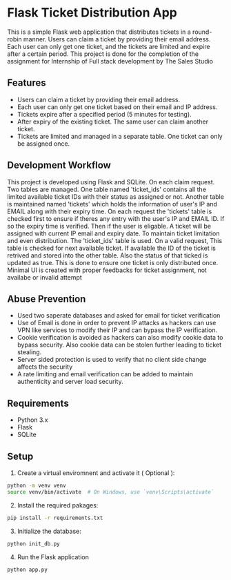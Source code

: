 # Flask Ticket Distribution App

This is a simple Flask web application that distributes tickets in a round-robin manner. Users can claim a ticket by providing their email address. Each user can only get one ticket, and the tickets are limited and expire after a certain period. This project is done for the completion of the assignment for Internship of Full stack development by The Sales Studio

## Features

- Users can claim a ticket by providing their email address.
- Each user can only get one ticket based on their email and IP address.
- Tickets expire after a specified period (5 minutes for testing).
- After expiry of the existing ticket. The same user can claim another ticket.
- Tickets are limited and managed in a separate table. One ticket can only be assigned once.

## Development Workflow

This project is developed using Flask and SQLite. On each claim request. Two tables are managed. One table named 'ticket_ids' contains all the limited available ticket IDs with their status as assigned or not. Another table is maintained named 'tickets' which holds the information of user's IP and EMAIL along with their expiry time. On each request the 'tickets' table is checked first to ensure if theres any entry with the user's IP and EMAIL ID. If so the expiry time is verified. Then if the user is eligable. A ticket will be assigned with current IP email and expiry date. To maintain ticket limitation and even distribution. The 'ticket_ids' table is used. On a valid request, This table is checked for next available ticket. If available the ID of the ticket is retrived and stored into the other table. Also the status of that ticked is updated as true. This is done to ensure one ticket is only distributed once. Minimal UI is created with proper feedbacks for ticket assignment, not availabe or invalid attempt

## Abuse Prevention

- Used two saperate databases and asked for email for ticket verification
- Use of Email is done in order to prevent IP attacks as hackers can use VPN like services to modify their IP and can bypass the IP verification.
- Cookie verification is avoided as hackers can also modify cookie data to bypass security. Also cookie data can be stolen further leading to ticket stealing.
- Server sided protection is used to verify that no client side change affects the security
- A rate limiting and email verification can be added to maintain authenticity and server load security.

## Requirements

- Python 3.x
- Flask
- SQLite

## Setup

1. Create a virtual enviromnent and activate it ( Optional ):

```sh
python -m venv venv
source venv/bin/activate  # On Windows, use `venv\Scripts\activate`
```

2. Install the required pakages:

```sh
pip install -r requirements.txt
```

3. Initialize the database:

```sh
python init_db.py
```

4. Run the Flask application

```sh
python app.py
```